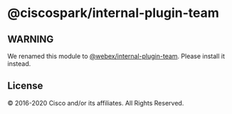 # @ciscospark/internal-plugin-team

## WARNING

We renamed this module to [@webex/internal-plugin-team](https://www.npmjs.com/package/@webex/internal-plugin-team). Please install it instead.

## License

© 2016-2020 Cisco and/or its affiliates. All Rights Reserved.
